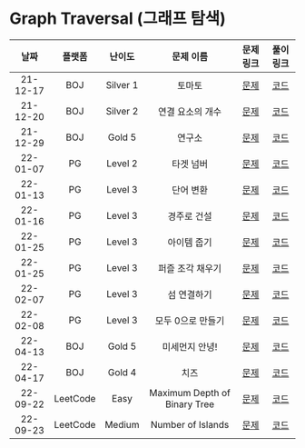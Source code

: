 # Graph Traversal (그래프 탐색)

|   날짜   | 플랫폼 |  난이도  |    문제 이름     |                            문제 링크                             |                                     풀이 링크                                     |
| :------: | :----: | :------: | :--------------: | :--------------------------------------------------------------: | :-------------------------------------------------------------------------------: |
| 21-12-17 |  BOJ   | Silver 1 |      토마토      |           [문제](https://www.acmicpc.net/problem/7576)           | [코드](https://github.com/LeeMir/Algorithm/blob/main/GraphTraversal/BOJ-7576.js)  |
| 21-12-20 |  BOJ   | Silver 2 | 연결 요소의 개수 |          [문제](https://www.acmicpc.net/problem/11724)           | [코드](https://github.com/LeeMir/Algorithm/blob/main/GraphTraversal/BOJ-11724.js) |
| 21-12-29 |  BOJ   |  Gold 5  |      연구소      |          [문제](https://www.acmicpc.net/problem/14502)           | [코드](https://github.com/LeeMir/Algorithm/blob/main/GraphTraversal/BOJ-14502.js) |
| 22-01-07 |   PG   | Level 2  |    타겟 넘버     | [문제](https://programmers.co.kr/learn/courses/30/lessons/43165) | [코드](https://github.com/LeeMir/Algorithm/blob/main/GraphTraversal/PG-43165.js)  |
| 22-01-13 |   PG   | Level 3  |    단어 변환     | [문제](https://programmers.co.kr/learn/courses/30/lessons/43163) | [코드](https://github.com/LeeMir/Algorithm/blob/main/GraphTraversal/PG-43163.js)  |
| 22-01-16 |   PG   | Level 3  |   경주로 건설    | [문제](https://programmers.co.kr/learn/courses/30/lessons/67259) | [코드](https://github.com/LeeMir/Algorithm/blob/main/GraphTraversal/PG-67259.js)  |
| 22-01-25 |   PG   | Level 3  |   아이템 줍기    | [문제](https://programmers.co.kr/learn/courses/30/lessons/87694) | [코드](https://github.com/LeeMir/Algorithm/blob/main/GraphTraversal/PG-87694.js)  |
| 22-01-25 |   PG   | Level 3  | 퍼즐 조각 채우기 | [문제](https://programmers.co.kr/learn/courses/30/lessons/84021) | [코드](https://github.com/LeeMir/Algorithm/blob/main/GraphTraversal/PG-84021.js)  |
| 22-02-07 |   PG   | Level 3  | 섬 연결하기 | [문제](https://programmers.co.kr/learn/courses/30/lessons/42861) | [코드](https://github.com/LeeMir/Algorithm/blob/main/GraphTraversal/PG-42861.js)  |
| 22-02-08 |   PG   | Level 3  | 모두 0으로 만들기 | [문제](https://programmers.co.kr/learn/courses/30/lessons/76503) | [코드](https://github.com/LeeMir/Algorithm/blob/main/GraphTraversal/PG-76503.js)  |
| 22-04-13 |  BOJ   | Gold 5 |      미세먼지 안녕!      |           [문제](https://www.acmicpc.net/problem/17144)           | [코드](https://github.com/LeeMir/Algorithm/blob/main/GraphTraversal/BOJ-17144.js)  |
| 22-04-17 |  BOJ   | Gold 4 |      치즈      |           [문제](https://www.acmicpc.net/problem/2638)           | [코드](https://github.com/LeeMir/Algorithm/blob/main/GraphTraversal/BOJ-2638.js)  |
| 22-09-22 |  LeetCode   | Easy |    Maximum Depth of Binary Tree    |           [문제](https://leetcode.com/problems/maximum-depth-of-binary-tree/)           | [코드](https://github.com/LeeMir/Algorithm/blob/main/GraphTraversal/LeetCode-104.js)  |
| 22-09-23 |  LeetCode   | Medium |    Number of Islands    |           [문제](https://leetcode.com/problems/number-of-islands/)           | [코드](https://github.com/LeeMir/Algorithm/blob/main/GraphTraversal/LeetCode-200.js)  |
